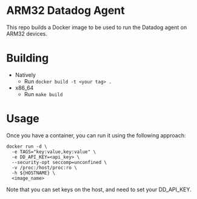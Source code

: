# ARM32 Datadog Agent

This repo builds a Docker image to be used to run the Datadog agent on ARM32
devices.

# Building

* Natively
  * Run `docker build -t <your tag> .`
* x86_64
  * Run `make build`

# Usage

Once you have a container, you can run it using the following approach:

```
docker run -d \
  -e TAGS="key:value,key:value" \
  -e DD_API_KEY=<api_key> \
  --security-opt seccomp=unconfined \
  -v /proc:/host/proc:ro \
  -h ${HOSTNAME} \
  <image_name>
```

Note that you can set keys on the host, and need to set your DD_API_KEY.

